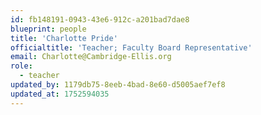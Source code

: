 ```yaml
---
id: fb148191-0943-43e6-912c-a201bad7dae8
blueprint: people
title: 'Charlotte Pride'
officialtitle: 'Teacher; Faculty Board Representative'
email: Charlotte@Cambridge-Ellis.org
role:
  - teacher
updated_by: 1179db75-8eeb-4bad-8e60-d5005aef7ef8
updated_at: 1752594035
---
```

